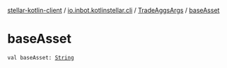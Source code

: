 [stellar-kotlin-client](../../index.md) / [io.inbot.kotlinstellar.cli](../index.md) / [TradeAggsArgs](index.md) / [baseAsset](./base-asset.md)

# baseAsset

`val baseAsset: `[`String`](https://kotlinlang.org/api/latest/jvm/stdlib/kotlin/-string/index.html)